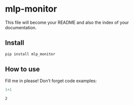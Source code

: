 mlp-monitor
================

<!-- WARNING: THIS FILE WAS AUTOGENERATED! DO NOT EDIT! -->

This file will become your README and also the index of your
documentation.

## Install

``` sh
pip install mlp_monitor
```

## How to use

Fill me in please! Don’t forget code examples:

``` python
1+1
```

    2
